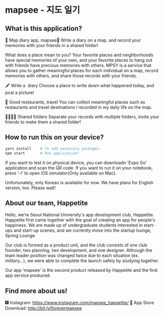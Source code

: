 # mapsee - 지도 일기

## What is this application?

🩵 Map diary app, mapsee🩵
Write a diary on a map, and record your memories with your friends in a shared folder!

What does a place mean to you? Your favorite places and neighborhoods have special memories of your own, and your favorite places to hang out with friends have precious memories with others. MPSY is a service that allows you to gather meaningful places for each individual on a map, record memories with others, and share those records with your friends.

🖋 Write a ️ diary
Choose a place to write down what happened today, and post a picture!

📍 Good restaurants, travel
You can collect meaningful places such as restaurants and travel destinations I recorded in my daily life on the map.

👨👩👧👦 Shared folders
Separate your records with multiple folders, invite your friends to make them a shared folder!

## How to run this on your device?

```bash
yarn install    # To add necessary packages
npm start       # Run application!
```

If you want to test it on physical device, you can downloadn 'Expo Go' application and scan the QR code.
If you want to run it on your notebook, press '-i' to open iOS simulator(Only available on Mac).

Unfortunately, only Korean is available for now. We have plans for English version, too. Please wait!

## About our team, Happetite

Hello, we're Seoul National University's app development club, Happetite. Happetite first came together with the goal of creating an app for people's happiness. We are made up of undergraduate students interested in start-ups and start-up scenes, and we currently move into the startup lounge, Spring Lounge.

Our club is formed as a product unit, and the club consists of one club founder, two planning, two development, and one designer. Although the team leader position was changed twice due to each situation (ex. military…), we were able to complete the launch safely by studying together.

Our app 'mapsee' is the second product released by Happetite and the first app service produced.

## Find more about us!

🎆 Instagram: https://www.instagram.com/mapsee_happetite/
🍎 App Store Download: http://bit.ly/forevermapsee

